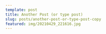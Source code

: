 ```yaml
---
template: post
title: Another Post (or type post)
slug: posts/another-post-or-type-post-copy
featured: img/20210429_221616.jpg
---
```

